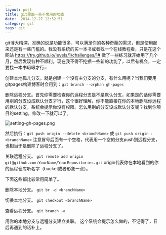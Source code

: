 ```yaml
---
layout: post
title: git里面一些不常用的功能
date:  2014-12-27 12:52:51   
category: git
tags: git
---
```


git博大精深，准确的说是功能很多，可以满足你的各种奇葩的需求，但是使用起来还是有一些门槛的。我没有系统的买一本书或者找一个在线教程看，只是在这个网站 https://try.github.io/levels/1/challenges/1# 做了一些练习就开始用了几个月，然后发现各种不顺利，现在我不得不挖掘一些新的功能了，以后有机会，一定要找一本书瞅瞅才行~

创建本地孤儿分支。就是创建一个没有主分支的分支，有什么用呢？当我们要用gitpages构建博客时会用到：`git branch --orphan gh-pages`

删除远程分支。首先你需要检查你的远程分支是不是默认分支，如果是的话你需要用别的分支设成默认分支才行，这个很好理解，你不能直接在你的本地删除你远程的默认分支，系统会提示你没有权限。怎么用别的分支设成默认分支呢？找到你项目的setting，修改一下就可以了。

![setting-gh-pages.png](http://shamospace.qiniudn.com/setting-gh-pages.png)

然后执行：`git push origin --delete <branchName>` 或 `git push origin :<branchName>` 注意冒号后面有一个空格，代表用一个空的分支push到远程分支，也相当于是删除了远程分支了。

关联远程分支。	`git remote add origin git@github.com:YourName/YourRepositories.git` origin代表你在本地看到的你的远程仓库听名字（bucket或者形象一点）。

下面这些都比较常用简单了。

删除本地分支。 `git br -d <branchName>` 

切换本地分支。 `git checkout <branchName>` 

查看远程分支。 `git branch -a`

用你的本地分支与远程分支建立关联。 这个系统会提示怎么做的，不记得了，日后再遇到的话补上。




















